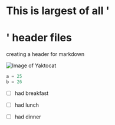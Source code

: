 # This is largest of all '<h1>' header files
creating a header for markdown



![Image of Yaktocat](https://octodex.github.com/images/yaktocat.png)

``` python variables
a = 25
b = 26
```


- [ ] had breakfast
- [ ] had lunch
- [ ] had dinner


